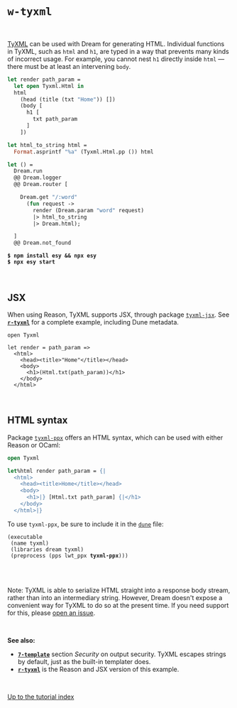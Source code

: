 # `w-tyxml`

<br>

[TyXML](https://github.com/ocsigen/tyxml) can be used with Dream for generating
HTML. Individual functions in TyXML, such as `html` and `h1`, are typed in a
way that prevents many kinds of incorrect usage. For example, you cannot nest
`h1` directly inside `html` &mdash; there must be at least an intervening
`body`.

```ocaml
let render path_param =
  let open Tyxml.Html in
  html
    (head (title (txt "Home")) [])
    (body [
      h1 [
        txt path_param
      ]
    ])

let html_to_string html =
  Format.asprintf "%a" (Tyxml.Html.pp ()) html

let () =
  Dream.run
  @@ Dream.logger
  @@ Dream.router [

    Dream.get "/:word"
      (fun request ->
        render (Dream.param "word" request)
        |> html_to_string
        |> Dream.html);

  ]
  @@ Dream.not_found
```

<pre><code><b>$ npm install esy && npx esy</b>
<b>$ npx esy start</b></code></pre>

<br>

## JSX

When using Reason, TyXML supports JSX, through package
[`tyxml-jsx`](https://ocsigen.org/tyxml/latest/manual/jsx). See
[**`r-tyxml`**](../r-tyxml#files) for a complete example, including Dune
metadata.

```reason
open Tyxml

let render = path_param =>
  <html>
    <head><title>"Home"</title></head>
    <body>
      <h1>(Html.txt(path_param))</h1>
    </body>
  </html>
```

<br>

## HTML syntax

Package [`tyxml-ppx`](https://ocsigen.org/tyxml/latest/manual/ppx) offers an
HTML syntax, which can be used with either Reason or OCaml:

```ocaml
open Tyxml

let%html render path_param = {|
  <html>
    <head><title>Home</title></head>
    <body>
      <h1>|} [Html.txt path_param] {|</h1>
    </body>
  </html>|}
```

To use `tyxml-ppx`, be sure to include it in the
[`dune`](https://github.com/aantron/dream/blob/master/example/w-tyxml/dune)
file:

<pre><code>(executable
 (name tyxml)
 (libraries dream tyxml)
 (preprocess (pps lwt_ppx <b>tyxml-ppx</b>)))
</code></pre>

<br>
<br>

Note: TyXML is able to serialize HTML straight into a response body stream,
rather than into an intermediary string. However, Dream doesn't expose a
convenient way for TyXML to do so at the present time. If you need support for
this, please [open an issue](https://github.com/aantron/dream/issues).

<br>

**See also:**

- [**`7-template`**](../7-template#security) section *Security* on output
  security. TyXML escapes strings by default, just as the built-in templater
  does.
- [**`r-tyxml`**](../r-tyxml#files) is the Reason and JSX version of this
  example.

<br>

[Up to the tutorial index](../#examples)
